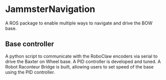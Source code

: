JammsterNavigation
================

A ROS package to enable multiple ways to navigate and drive the BOW base.

Base controller
----------------
A python script to communicate with  the RoboClaw encoders via serial to drive the Baxter on Wheel base. A PID controller is developed and tuned. A Robot Raconteur Bridge is built, allowing users to set speed of the base using the PID controller.
